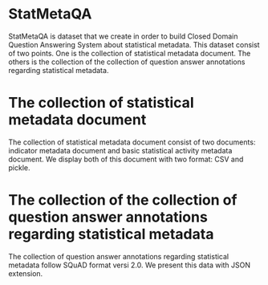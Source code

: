 # StatMetaQA

StatMetaQA is dataset that we create in order to build Closed Domain Question Answering System about statistical metadata. This dataset consist of two points. One is the collection of statistical metadata document. The others is the collection of the collection of question answer annotations regarding statistical metadata.

# The collection of statistical metadata document
The collection of statistical metadata document consist of two documents: indicator metadata document and basic statistical activity metadata document. We display both of this document with two format: CSV and pickle.

# The collection of the collection of question answer annotations regarding statistical metadata
The collection of question answer annotations regarding statistical metadata follow SQuAD format versi 2.0. We present this data with JSON extension.
